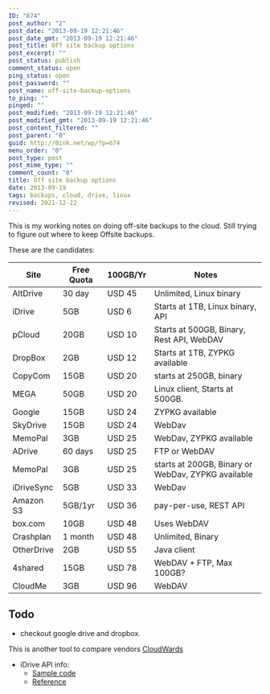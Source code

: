 ```yaml
---
ID: "674"
post_author: "2"
post_date: "2013-09-19 12:21:46"
post_date_gmt: "2013-09-19 12:21:46"
post_title: Off site backup options
post_excerpt: ""
post_status: publish
comment_status: open
ping_status: open
post_password: ""
post_name: off-site-backup-options
to_ping: ""
pinged: ""
post_modified: "2013-09-19 12:21:46"
post_modified_gmt: "2013-09-19 12:21:46"
post_content_filtered: ""
post_parent: "0"
guid: http://0ink.net/wp/?p=674
menu_order: "0"
post_type: post
post_mime_type: ""
comment_count: "0"
title: Off site backup options
date: 2013-09-19
tags: backups, cloud, drive, linux
revised: 2021-12-22
---
```


This is my working notes on doing off-site backups to the cloud.
Still trying to figure out where to keep Offsite backups.

These are the candidates:

|Site|Free Quota|100GB/Yr|Notes|
|--- |--- |--- |--- |
|AltDrive|30 day|USD 45|Unlimited, Linux binary|
|iDrive|5GB|USD 6|Starts at 1TB, Linux binary, API|
|pCloud|20GB|USD 10|Starts at 500GB, Binary, Rest API, WebDAV|
|DropBox|2GB|USD 12|Starts at 1TB, ZYPKG available|
|CopyCom|15GB|USD 20|starts at 250GB, binary|
|MEGA|50GB|USD 20|Linux client, Starts at 500GB.|
|Google|15GB|USD 24|ZYPKG available|
|SkyDrive|15GB|USD 24|WebDav|
|MemoPal|3GB|USD 25|WebDav, ZYPKG available|
|ADrive|60 days|USD 25|FTP or WebDAV|
|MemoPal|3GB|USD 25|starts at 200GB, Binary or WebDav, ZYPKG available|
|iDriveSync|5GB|USD 33|WebDav|
|Amazon S3|5GB/1yr|USD 36|pay-per-use, REST API|
|box.com|10GB|USD 48|Uses WebDAV|
|Crashplan|1 month|USD 48|Unlimited, Binary|
|OtherDrive|2GB|USD 55|Java client|
|4shared|15GB|USD 78|WebDAV + FTP, Max 100GB?|
|CloudMe|3GB|USD 96|WebDAV|


## Todo

*   checkout google drive and dropbox.

This is another tool to compare vendors [CloudWards](http://www.cloudwards.net/articles/online-backup/)

*   iDrive API info:
    *   [Sample code](https://github.com/idrivevangelist)
    *   [Reference](http://evs.idrive.com/web-developers-guide.htm)
